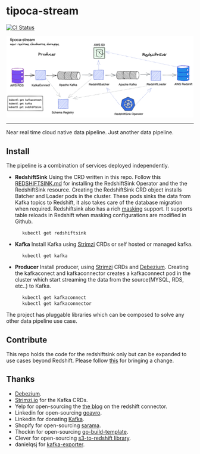 # tipoca-stream
[![CI Status](https://travis-ci.com/practo/tipoca-stream.svg?token=kWeQdLBoqkiCi2kdxHdt&branch=master)](https://travis-ci.com/practo/tipoca-stream)

<img src="arch.png">

---

Near real time cloud native data pipeline. Just another data pipeline.

## Install
The pipeline is a combination of services deployed independently.

- **RedshiftSink** Using the CRD written in this repo. Follow this [REDSHIFTSINK.md](https://github.com/practo/tipoca-stream/blob/master/README.md) for installing the RedshiftSink Operator and the the RedshiftSink resource. Creating the RedshiftSink CRD object installs Batcher and Loader pods in the cluster. These pods sinks the data from Kafka topics to Redshift, it also takes care of the database migration when required. Redshiftsink also has a rich [masking](https://github.com/practo/tipoca-stream/blob/master/MASKING.md) support. It supports table reloads in Redshift when masking configurations are modified in Github.
```
      kubectl get redshiftsink
```

- **Kafka** Install Kafka using [Strimzi](http://strimzi.io/) CRDs or self hosted or managed kafka.
```
      kubectl get kafka
```

- **Producer** Install producer, using [Strimzi](http://strimzi.io/) CRDs and [Debezium](https://debezium.io/). Creating the kafkaconect and kafkaconnector creates a kafkaconnect pod in the cluster which start streaming the data from the source(MYSQL, RDS, etc..) to Kafka.
```
      kubectl get kafkaconnect
      kubectl get kafkaconnector
```

The project has pluggable libraries which can be composed to solve any other data pipeline use case.

## Contribute
This repo holds the code for the redshiftsink only but can be expanded to use cases beyond Redshift. Please follow [this](https://github.com/practo/tipoca-stream/blob/master/REDSHIFTSINK.md#contributing) for bringing a change.

## Thanks

- [Debezium](https://debezium.io/).
- [Strimzi.io](http://strimzi.io/) for the Kafka CRDs.
- Yelp for open-sourcing the [the blog](https://engineeringblog.yelp.com/2016/10/redshift-connector.html) on the redshift connector.
- Linkedin for open-sourcing [goavro](https://github.com/linkedin/goavro).
- Linkedin for donating [Kafka](https://kafka.apache.org).
- Shopify for open-sourcing [sarama](https://github.com/Shopify/sarama).
- Thockin for open-sourcing [go-build-template](https://github.com/thockin/go-build-template).
- Clever for open-sourcing [s3-to-redshift library](https://github.com/Clever/s3-to-redshift/).
- danielqsj for [kafka-exporter](https://github.com/danielqsj/kafka_exporter).
